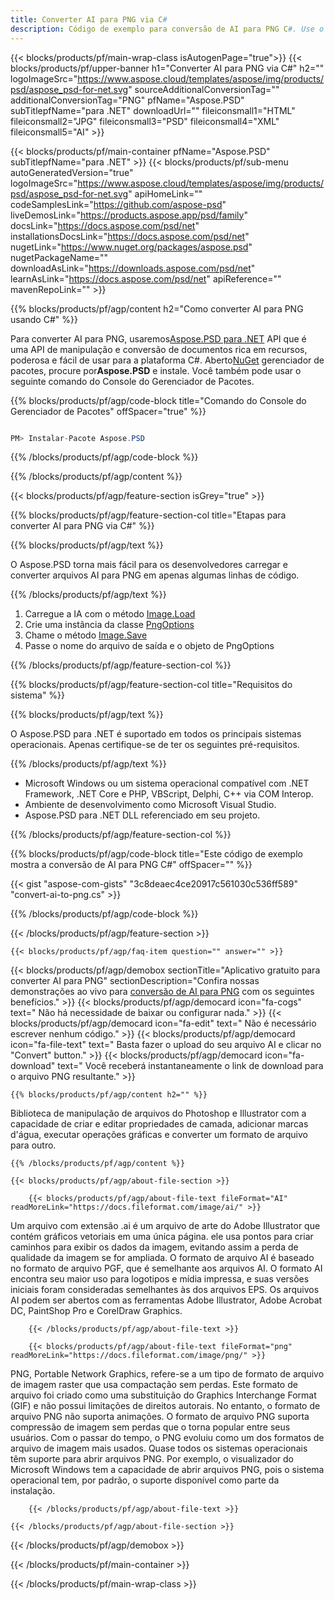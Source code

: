 ```yaml
---
title: Converter AI para PNG via C#
description: Código de exemplo para conversão de AI para PNG C#. Use o código de exemplo da API para conversão de arquivos AI em lote para PNG em VB.NET, Asp.NET ou qualquer aplicativo baseado em .NET.
---
```


{{< blocks/products/pf/main-wrap-class isAutogenPage="true">}}
{{< blocks/products/pf/upper-banner h1="Converter AI para PNG via C#" h2="" logoImageSrc="https://www.aspose.cloud/templates/aspose/img/products/psd/aspose_psd-for-net.svg" sourceAdditionalConversionTag="" additionalConversionTag="PNG" pfName="Aspose.PSD" subTitlepfName="para .NET" downloadUrl="" fileiconsmall1="HTML" fileiconsmall2="JPG" fileiconsmall3="PSD" fileiconsmall4="XML" fileiconsmall5="AI" >}}

{{< blocks/products/pf/main-container pfName="Aspose.PSD" subTitlepfName="para .NET" >}}
{{< blocks/products/pf/sub-menu autoGeneratedVersion="true" logoImageSrc="https://www.aspose.cloud/templates/aspose/img/products/psd/aspose_psd-for-net.svg" apiHomeLink="" codeSamplesLink="https://github.com/aspose-psd" liveDemosLink="https://products.aspose.app/psd/family" docsLink="https://docs.aspose.com/psd/net" installationsDocsLink="https://docs.aspose.com/psd/net" nugetLink="https://www.nuget.org/packages/aspose.psd" nugetPackageName="" downloadAsLink="https://downloads.aspose.com/psd/net" learnAsLink="https://docs.aspose.com/psd/net" apiReference="" mavenRepoLink="" >}}

{{% blocks/products/pf/agp/content h2="Como converter AI para PNG usando C#" %}}

Para converter AI para PNG, usaremos<a href="https://products.aspose.com/psd/net">Aspose.PSD para .NET</a> API que é uma API de manipulação e conversão de documentos rica em recursos, poderosa e fácil de usar para a plataforma C#. Aberto<a href="https://www.nuget.org/packages/aspose.psd">NuGet</a> gerenciador de pacotes, procure por<b>Aspose.PSD</b> e instale. Você também pode usar o seguinte comando do Console do Gerenciador de Pacotes.

{{% blocks/products/pf/agp/code-block title="Comando do Console do Gerenciador de Pacotes" offSpacer="true" %}}

``` cs

PM> Instalar-Pacote Aspose.PSD

```

{{% /blocks/products/pf/agp/code-block %}}

{{% /blocks/products/pf/agp/content %}}

{{< blocks/products/pf/agp/feature-section isGrey="true" >}}

{{% blocks/products/pf/agp/feature-section-col title="Etapas para converter AI para PNG via C#" %}}

{{% blocks/products/pf/agp/text %}}

 O Aspose.PSD torna mais fácil para os desenvolvedores carregar e converter arquivos AI para PNG em apenas algumas linhas de código.

{{% /blocks/products/pf/agp/text %}}

1. Carregue a IA com o método [Image.Load](https://apireference.aspose.com/psd/net/aspose.psd/image/methods/load/index)
1. Crie uma instância da classe [PngOptions](https://apireference.aspose.com/psd/net/aspose.psd.imageoptions/PngOptions)
1. Chame o método [Image.Save](https://apireference.aspose.com/psd/net/aspose.psd/image/methods/save/index)
1. Passe o nome do arquivo de saída e o objeto de PngOptions

{{% /blocks/products/pf/agp/feature-section-col %}}

{{% blocks/products/pf/agp/feature-section-col title="Requisitos do sistema" %}}

{{% blocks/products/pf/agp/text %}}

 O Aspose.PSD para .NET é suportado em todos os principais sistemas operacionais. Apenas certifique-se de ter os seguintes pré-requisitos.

{{% /blocks/products/pf/agp/text %}}

- Microsoft Windows ou um sistema operacional compatível com .NET Framework, .NET Core e PHP, VBScript, Delphi, C++ via COM Interop.
- Ambiente de desenvolvimento como Microsoft Visual Studio.
- Aspose.PSD para .NET DLL referenciado em seu projeto.

{{% /blocks/products/pf/agp/feature-section-col %}}

{{% blocks/products/pf/agp/code-block title="Este código de exemplo mostra a conversão de AI para PNG C#" offSpacer="" %}}

{{< gist "aspose-com-gists" "3c8deaec4ce20917c561030c536ff589" "convert-ai-to-png.cs" >}}

{{% /blocks/products/pf/agp/code-block %}}

{{< /blocks/products/pf/agp/feature-section >}}

    {{< blocks/products/pf/agp/faq-item question="" answer="" >}}
 

<!-- aboutfile Starts -->

{{< blocks/products/pf/agp/demobox sectionTitle="Aplicativo gratuito para converter AI para PNG" sectionDescription="Confira nossas demonstrações ao vivo para [conversão de AI para PNG](https://products.aspose.app/psd/conversion/ai-to-png) com os seguintes benefícios." >}}
        {{< blocks/products/pf/agp/democard icon="fa-cogs" text=" Não há necessidade de baixar ou configurar nada." >}}
        {{< blocks/products/pf/agp/democard icon="fa-edit" text=" Não é necessário escrever nenhum código." >}}
        {{< blocks/products/pf/agp/democard icon="fa-file-text" text=" Basta fazer o upload do seu arquivo AI e clicar no \"Convert\" button." >}}
        {{< blocks/products/pf/agp/democard icon="fa-download" text=" Você receberá instantaneamente o link de download para o arquivo PNG resultante." >}}

    {{% blocks/products/pf/agp/content h2="" %}}

Biblioteca de manipulação de arquivos do Photoshop e Illustrator com a capacidade de criar e editar propriedades de camada, adicionar marcas d'água, executar operações gráficas e converter um formato de arquivo para outro.



    {{% /blocks/products/pf/agp/content %}}

    {{< blocks/products/pf/agp/about-file-section >}}

        {{< blocks/products/pf/agp/about-file-text fileFormat="AI" readMoreLink="https://docs.fileformat.com/image/ai/" >}}
Um arquivo com extensão .ai é um arquivo de arte do Adobe Illustrator que contém gráficos vetoriais em uma única página. ele usa pontos para criar caminhos para exibir os dados da imagem, evitando assim a perda de qualidade da imagem se for ampliada. O formato de arquivo AI é baseado no formato de arquivo PGF, que é semelhante aos arquivos AI. O formato AI encontra seu maior uso para logotipos e mídia impressa, e suas versões iniciais foram consideradas semelhantes às dos arquivos EPS. Os arquivos AI podem ser abertos com as ferramentas Adobe Illustrator, Adobe Acrobat DC, PaintShop Pro e CorelDraw Graphics.

        {{< /blocks/products/pf/agp/about-file-text >}}

        {{< blocks/products/pf/agp/about-file-text fileFormat="png" readMoreLink="https://docs.fileformat.com/image/png/" >}}
PNG, Portable Network Graphics, refere-se a um tipo de formato de arquivo de imagem raster que usa compactação sem perdas. Este formato de arquivo foi criado como uma substituição do Graphics Interchange Format (GIF) e não possui limitações de direitos autorais. No entanto, o formato de arquivo PNG não suporta animações. O formato de arquivo PNG suporta compressão de imagem sem perdas que o torna popular entre seus usuários. Com o passar do tempo, o PNG evoluiu como um dos formatos de arquivo de imagem mais usados. Quase todos os sistemas operacionais têm suporte para abrir arquivos PNG. Por exemplo, o visualizador do Microsoft Windows tem a capacidade de abrir arquivos PNG, pois o sistema operacional tem, por padrão, o suporte disponível como parte da instalação.

        {{< /blocks/products/pf/agp/about-file-text >}}

    {{< /blocks/products/pf/agp/about-file-section >}}

{{< /blocks/products/pf/agp/demobox >}}

<!-- aboutfile Ends -->



{{< /blocks/products/pf/main-container >}}
    
{{< /blocks/products/pf/main-wrap-class >}}
